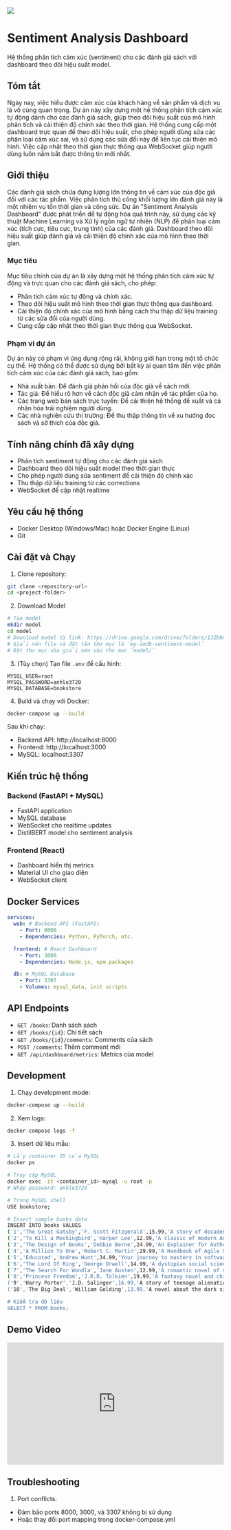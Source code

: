 <img src="https://i.imgur.com/zuOURf2.png" />

# Sentiment Analysis Dashboard

Hệ thống phân tích cảm xúc (sentiment) cho các đánh giá sách với dashboard theo dõi hiệu suất model.

## Tóm tắt

Ngày nay, việc hiểu được cảm xúc của khách hàng về sản phẩm và dịch vụ là vô cùng quan trọng. Dự án này xây dựng một hệ thống phân tích cảm xúc tự động dành cho các đánh giá sách, giúp theo dõi hiệu suất của mô hình phân tích và cải thiện độ chính xác theo thời gian. Hệ thống cung cấp một dashboard trực quan để theo dõi hiệu suất, cho phép người dùng sửa các phân loại cảm xúc sai, và sử dụng các sửa đổi này để liên tục cải thiện mô hình. Việc cập nhật theo thời gian thực thông qua WebSocket giúp người dùng luôn nắm bắt được thông tin mới nhất.

## Giới thiệu

Các đánh giá sách chứa đựng lượng lớn thông tin về cảm xúc của độc giả đối với các tác phẩm. Việc phân tích thủ công khối lượng lớn đánh giá này là một nhiệm vụ tốn thời gian và công sức. Dự án "Sentiment Analysis Dashboard" được phát triển để tự động hóa quá trình này, sử dụng các kỹ thuật Machine Learning và Xử lý ngôn ngữ tự nhiên (NLP) để phân loại cảm xúc (tích cực, tiêu cực, trung tính) của các đánh giá. Dashboard theo dõi hiệu suất giúp đánh giá và cải thiện độ chính xác của mô hình theo thời gian.

### Mục tiêu

Mục tiêu chính của dự án là xây dựng một hệ thống phân tích cảm xúc tự động và trực quan cho các đánh giá sách, cho phép:

*   Phân tích cảm xúc tự động và chính xác.
*   Theo dõi hiệu suất mô hình theo thời gian thực thông qua dashboard.
*   Cải thiện độ chính xác của mô hình bằng cách thu thập dữ liệu training từ các sửa đổi của người dùng.
*   Cung cấp cập nhật theo thời gian thực thông qua WebSocket.

### Phạm vi dự án

Dự án này có phạm vi ứng dụng rộng rãi, không giới hạn trong một tổ chức cụ thể. Hệ thống có thể được sử dụng bởi bất kỳ ai quan tâm đến việc phân tích cảm xúc của các đánh giá sách, bao gồm:

*   Nhà xuất bản: Để đánh giá phản hồi của độc giả về sách mới.
*   Tác giả: Để hiểu rõ hơn về cách độc giả cảm nhận về tác phẩm của họ.
*   Các trang web bán sách trực tuyến: Để cải thiện hệ thống đề xuất và cá nhân hóa trải nghiệm người dùng.
*   Các nhà nghiên cứu thị trường: Để thu thập thông tin về xu hướng đọc sách và sở thích của độc giả.

## Tính năng chính đã xây dựng

- Phân tích sentiment tự động cho các đánh giá sách
- Dashboard theo dõi hiệu suất model theo thời gian thực
- Cho phép người dùng sửa sentiment để cải thiện độ chính xác
- Thu thập dữ liệu training từ các corrections
- WebSocket để cập nhật realtime

## Yêu cầu hệ thống

- Docker Desktop (Windows/Mac) hoặc Docker Engine (Linux)
- Git

## Cài đặt và Chạy

1. Clone repository:

```bash
git clone <repository-url>
cd <project-folder>
```

2. Download Model

```bash
# Tạo model
mkdir model
cd model
# Download model từ link: https://drive.google.com/drive/folders/1JZb9AWXe_6KxRMv-arAe8zBl1IVKrLDa?usp=sharing
# Giải nén file và đặt tên thư mục là `my-imdb-sentiment-model`
# Đặt thư mục vừa giải nén vào thư mục `model/`
```

3. (Tùy chọn) Tạo file `.env` để cấu hình:

```env
MYSQL_USER=root
MYSQL_PASSWORD=anhle3720
MYSQL_DATABASE=bookstore
```

4. Build và chạy với Docker:

```bash
docker-compose up --build
```

Sau khi chạy:

- Backend API: http://localhost:8000
- Frontend: http://localhost:3000
- MySQL: localhost:3307

## Kiến trúc hệ thống

### Backend (FastAPI + MySQL)

- FastAPI application
- MySQL database
- WebSocket cho realtime updates
- DistilBERT model cho sentiment analysis

### Frontend (React)

- Dashboard hiển thị metrics
- Material UI cho giao diện
- WebSocket client

## Docker Services

```yaml
services:
  web: # Backend API (FastAPI)
    - Port: 8000
    - Dependencies: Python, PyTorch, etc.

  frontend: # React Dashboard
    - Port: 3000
    - Dependencies: Node.js, npm packages

  db: # MySQL Database
    - Port: 3307
    - Volumes: mysql_data, init scripts
```

## API Endpoints

- `GET /books`: Danh sách sách
- `GET /books/{id}`: Chi tiết sách
- `GET /books/{id}/comments`: Comments của sách
- `POST /comments`: Thêm comment mới
- `GET /api/dashboard/metrics`: Metrics của model

## Development

1. Chạy development mode:

```bash
docker-compose up --build
```

2. Xem logs:

```bash
docker-compose logs -f
```

3. Insert dữ liệu mẫu:

```bash
# Lấy container ID của MySQL
docker ps

# Truy cập MySQL
docker exec -it <container_id> mysql -u root -p
# Nhập password: anhle3720

# Trong MySQL shell
USE bookstore;

# Insert sample books data
INSERT INTO books VALUES
('1','The Great Gatsby','F. Scott Fitzgerald',15.99,'A story of decadence and excess...','/static/book_covers/book_1.png'),
('2','To Kill a Mockingbird','Harper Lee',12.99,'A classic of modern American literature...','/static/book_covers/book_2.png'),
('3','The Design of Books','Debbie Berne',24.99,'An Explainer for Authors, Editors, Agents, and Other Curious Readers','/static/book_covers/book_3.png'),
('4','A Million To One','Robert C. Martin',29.99,'A Handbook of Agile Software Craftsmanship','/static/book_covers/book_4.png'),
('5','Educated','Andrew Hunt',34.99,'Your journey to mastery in software development','/static/book_covers/book_5.png'),
('6','The Lord Of Ring','George Orwell',14.99,'A dystopian social science fiction novel','/static/book_covers/book_6.png'),
('7','The Search For Wondla','Jane Austen',12.99,'A romantic novel of manners','/static/book_covers/book_7.png'),
('8','Princess Freedom','J.R.R. Tolkien',19.99,'A fantasy novel and children\'s book','/static/book_covers/book_8.png'),
('9','Harry Porter','J.D. Salinger',16.99,'A story of teenage alienation and loss of innocence','/static/book_covers/book_9.png'),
('10','The Big Deal','William Golding',13.99,'A novel about the dark side of human nature','/static/book_covers/book_10.png');

# Kiểm tra dữ liệu
SELECT * FROM books;
```

## Demo Video

<div style="padding:56.25% 0 0 0;position:relative;">
    <iframe src="https://player.vimeo.com/video/1054754040?h=7d3cdc6c7b&amp;badge=0&amp;autopause=0&amp;player_id=0&amp;app_id=58479" 
        frameborder="0" 
        allow="autoplay; fullscreen; picture-in-picture" 
        allowfullscreen 
        style="position:absolute;top:0;left:0;width:100%;height:100%;">
    </iframe>
</div>
<script src="https://player.vimeo.com/api/player.js"></script>

## Troubleshooting

1. Port conflicts:

- Đảm bảo ports 8000, 3000, và 3307 không bị sử dụng
- Hoặc thay đổi port mapping trong docker-compose.yml
